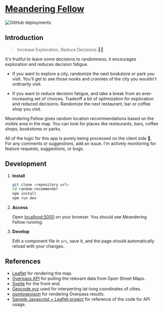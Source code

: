 # [Meandering Fellow](https://meandering-fellow.vercel.app/)
![GitHub deployments](https://img.shields.io/github/deployments/sabaimran/meandering-fellow/production?label=deploy&logo=vercel&style=flat-square)

## Introduction
> Increase Exploration, Reduce Decisions 🚶‍♀️

It's fruitful to leave some decisions to randomness, it encourages exploration and reduces decision fatigue.

- If you want to explore a city, randomize the next bookstore or park you visit.
  You'll get to see those nooks and crannies of the city you wouldn't ordinarily visit.

- If you want to reduce decision fatigue, and take a break from an ever-increasing set of choices.
  Tradeoff a bit of optimization for exploration and reduced decisions.
  Randomize the next restaurant, bar or coffee shop you visit.


Meandering Fellow gives random location recommendations based on the visible area in the map. You can look for places like restaurants, bars, coffee shops, bookstores or parks.

All of the logic for this app is purely being processed on the client side 🙂. For any comments or suggestions, add an issue. I'm actively monitoring for feature requests, suggestions, or bugs.


## Development

1. **Install**

   ```bash
   git clone <repository url>
   cd random-recommender
   npm install
   npm run dev
   ```

2. **Access**

   Open [localhost:5000](http://localhost:5000) on your browser. You should see Meandering Fellow running.

3. **Develop**

   Edit a component file in `src`, save it, and the page should automatically reload with your changes.


## References
- [Leaflet](https://leafletjs.com/) for rendering the map.
- [Overpass API](https://wiki.openstreetmap.org/wiki/Overpass_API) for pulling the relevant data from Open Street Maps.
- [Svelte](https://svelte.dev/) for the front-end.
- [Geocode.xyz](https://geocode.xyz) used for interperting lat-long coordinates of cities.
- [osmtogeojson](https://tyrasd.github.io/osmtogeojson/) for rendering Overpass results.
- [Sample Javascript + Leaflet project](https://gist.github.com/tyrasd/45e4a6a44c734497e82ccaae16a9c9ea) for reference of the code for API usage.

